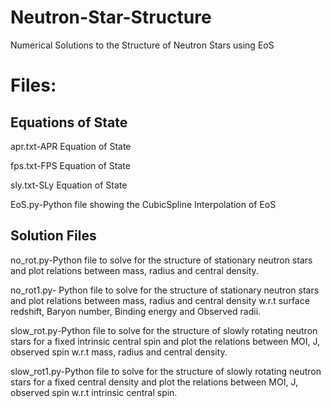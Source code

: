 # Neutron-Star-Structure
Numerical Solutions to the Structure of Neutron Stars using EoS


# Files: 
## Equations of State
apr.txt-APR Equation of State

fps.txt-FPS Equation of State

sly.txt-SLy Equation of State

EoS.py-Python file showing the CubicSpline Interpolation of EoS

## Solution Files
no_rot.py-Python file to solve for the structure of stationary neutron stars and plot relations between mass, radius and central density.

no_rot1.py- Python file to solve for the structure of stationary neutron stars and plot relations between mass, radius and central density w.r.t surface redshift, Baryon number, Binding energy and Observed radii.

slow_rot.py-Python file to solve for the structure of slowly rotating neutron stars for a fixed intrinsic central spin and plot the relations between MOI, J, observed spin w.r.t mass, radius and central density.

slow_rot1.py-Python file to solve for the structure of slowly rotating neutron stars for a fixed central density and plot the relations between MOI, J, observed spin w.r.t intrinsic central spin.

